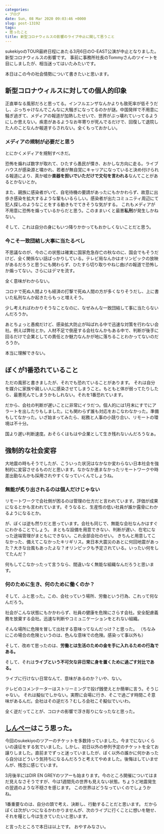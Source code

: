 ```yaml
---
categories:
- ブログ
date: Sun, 08 Mar 2020 09:03:46 +0000
slug: post-13192
tags:
- 思ったこと
title: 新型コロナウィルスの影響のライブ中止に関して思うこと
---
```


sukekiyoのTOUR最終日程にあたる3月6日のO-EAST公演が中止となりました。新型コロナウィルスの影響です。
事前に事務所社長のTommyさんのツイートを目にしましたが、相当迷ってはいたみたいです。

本日はこの今の社会情勢について書きたいと思います。

<!--more--> 

<h2>新型コロナウィルスに対しての個人的印象</h2>
正直単なる風邪だろと思ってる。インフルエンザなんかよりも致死率が低そうだし、ぶっちゃけなんでこんなに大騒ぎになってるのかが謎。中国発祥で不用意に騒ぎ過ぎて、メディアの報道が加熱したせいで、世界がぶっ壊れていってるようにしか思えない。疾患があるようなお年寄りが死んでるだけで、回復して退院した人のことなんか報道すらされない。全くもっておかしい。

<h3>メディアの規制が必要だと思う</h3>
とにかくメディアを規制すべきだ。

恐怖を煽れば数字が取れて、ひたすら愚民が慄き、おかしな方向に走る。ライブハウスが感染源と嘯かれ、若者が無自覚にキャリアになっていると決め付けられる報道により、真か嘘か<strong>楽器を担いでいただけで文句を言われる</strong>なんてことがあるとかないとか。

また、親族に感染者がいて、自宅待機の要請があったにもかかわらず、故意に出歩き感染を拡大するような輩もいるらしい。感染者が出たコミュニティ周辺にて犯人探しのようなことをする動きもでてきそうな気がする。
これもメディアが不用意に恐怖を煽っているからだと思う。このままいくと最悪<strong>私刑</strong>が発生しかねない。

そして、これは自分の身にもいつ降りかかってもおかしくないことだと思う。

<h3>今こそ一致団結し大事に当たるべし</h3>
不思議なのが、今のこの状態は確実に国家危急存亡の秋なのに、国会でもそうだけど、全く関係ない話ばっかりしている。テレビ局なんかはオリンピックの放映があるだろうと思うにも関わらず、ひたすら切り取りやねじ曲げの報道で恐怖しか煽ってない。さらにはデマを流す。

全く意味がわからない。

コロナで死ぬ人間よりも経済の打撃で死ぬ人間の方が多くなりそうだし、上に書いた私刑なんか起きたらもっと増えそう。

少し考えればわかりそうなことなのに、なぜみんな一致団結して事に当たらないんだろうか。

あとちょっと愚痴だけど、感染拡大防止が叫ばれる中で迅速な対策を行わない会社。例えば弊社とか。人材不足で倒産する会社なんかもある中で、判断が後手に回るだけで企業としての責任とか魅力なんかが地に落ちることわかってないのだろうか。

本当に理解できない。

<h2>ぼくが1番恐れていること</h2>
ただの風邪と書きましたが、それでも恐れていることがあります。
それは自分を媒介に家族や親しい人に感染させてしまうこと。もともと体が弱ってたりしたら、最悪死んでしまうかもしれない。それを1番恐れています。

だから、会社の判断が遅いことに非常にイラだつ。個人的には1月末にすでにアラートを出したりもしました。にも関わらず誰も対応をおこなわなかった。準備もしてなかった。いざ始まってみたら、総務と人事の小競り合い、リモートの環境は不十分。

国より遅い判断速度。おそらくはもはや企業として生き残れないんだろうなぁ。

<h2>強制的な社会変容</h2>
大地震の時もそうでしたが、こういった状況はなかなか変わらない日本社会を強制的に変容させるものだと思います。なかなか進まなかったリモートワークや時差出勤なんかも採用されやすくなっていくんでしょうね。

<h3>無能が炙り出されるのは個人だけじゃない</h3>
リモートワークで会社側が困るのは管理の仕方だと言われています。評価が成果になるとかも言われています。そうなると、生産性の低い社員が誰か露骨にわかるようになるとか。

が、ぼくは逆も然りだと思っています。会社も同じで、無能な会社なんかはすぐにわかることでしょう。
まともな設備を用意できない、判断が遅い、在宅になった途端管理がまともにできない。これ全部会社のせい。
きちんと用意してこなかった、備えてこなかったキリギリス。東日本大震災のあとに何回地震があった？大きな台風もあったよな？オリンピックも予定されている。いったい何をしてたんだ？

何もしてこなかったって言うなら、間違いなく無能な組織なんだろうと思います。

<h3>何のために生き、何のために働くのか？</h3>
そして、ふと思った。この、会社っていう場所、労働という行為、これって何なんだろう。

社会がこんな状態にもかかわらず、社員の健康を危険にさらす会社。安全配慮義務を放棄する会社。迅速な判断やコミュニケーションをとれない組織。

そんな場所に危険を冒して出社する意味ってなんだっけ？と思った。
（ちなみにこの場合の危険というのは、色んな意味での危険。感染って事以外も）

そして、改めて思ったのは、<strong>労働とは生活のための金を手に入れるための行為である。</strong>

そして、それは<strong>ライブという不可欠な非日常に身を置くために過ごす対比である。</strong>

ライブに行けない日常なんて、意味があるのか？いや、ない。

テレビのコメンテーターはストリーミングで投げ銭使えとか簡単に言う。そうじゃない。
それは擬似でしかない。実際に会場に行き、そこで過ごす時間こそ意味があるんだ。会社はその逆だろ？むしろ会社こそ擬似でいいわ。

全く逆だってことが、コロナの影響で浮き彫りになったなと思った。

<h2><a href="https://twitter.com/s_s_p_y">しんぺー</a>はこう思った。</h2>
今回のsukekiyoのツアーのチケットを多数持っていました。今までにないくらいの遠征をする気でいました。しかし、初日以外の参列予定のチケットを全てお譲りしました。直前までずっと迷っていましたが、ぼく以外の誰かに何かあったら自分はどういう気持ちになるんだろうと考えてやめました。後悔はしていませんが、残念に感じています。

3月後半にはDIR EN GREYのツアーも始まります。今のところ開催についてはまだ見えなさそうですが、今は1週間先の世界も見えない状態。ちょうど地震発生の翌週のような不穏さを感じます。
この世界はどうなっていくのでしょうかね。

1番重要なのは、自分の頭で考え、決断し、行動することだと思います。
だからぼくは次がいつになるかわかりませんが、次のライブに行くことに想いを馳せ、それを糧とし今は生きていたいと思います。

と言ったところで本日は以上です。
おやすみなさい。